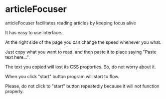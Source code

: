 # articleFocuser
articleFocuser facilitates reading articles by keeping focus alive

It has easy to use interface. 

At the right side of the page you can change the speed whenever you what.

Just copy what you want to read, and then paste it to place saying "Paste text here...".

The text you copied will lost its CSS proporties. So, do not worry about it.

When you click "start" button program will start to flow. 

Please, do not click to "start" button repeatedly because it will not function properly.
